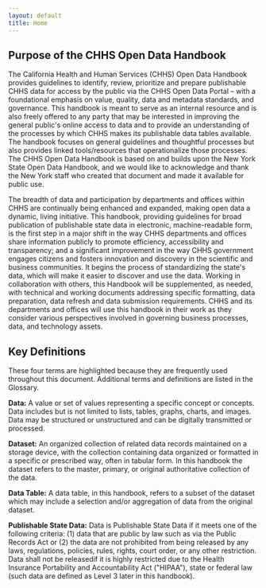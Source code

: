 ```yaml
---
layout: default
title: Home
---
```


## Purpose of the CHHS Open Data Handbook

The California Health and Human Services (CHHS) Open Data Handbook provides guidelines to identify, review, prioritize and prepare publishable CHHS data for access by the public via the CHHS Open Data Portal – with a foundational emphasis on value, quality, data and metadata standards, and governance. This handbook is meant to serve as an internal resource and is also freely offered to any party that may be interested in improving the general public's online access to data and to provide an understanding of the processes by which CHHS makes its publishable data tables available. The handbook focuses on general guidelines and thoughtful processes but also provides linked tools/resources that operationalize those processes. The CHHS Open Data Handbook is based on and builds upon the New York State Open Data Handbook, and we would like to acknowledge and thank the New York staff who created that document and made it available for public use.

The breadth of data and participation by departments and offices within CHHS are continually being enhanced and expanded, making open data a dynamic, living initiative. This handbook, providing guidelines for broad publication of publishable state data in electronic, machine-readable form, is the first step in a major shift in the way CHHS departments and offices share information publicly to promote efficiency, accessibility and transparency; and a significant improvement in the way CHHS government engages citizens and fosters innovation and discovery in the scientific and business communities. It begins the process of standardizing the state's data, which will make it easier to discover and use the data. Working in collaboration with others, this Handbook will be supplemented, as needed, with technical and working documents addressing specific formatting, data preparation, data refresh and data submission requirements. CHHS and its departments and offices will use this handbook in their work as they consider various perspectives involved in governing business processes, data, and technology assets.

## Key Definitions

These four terms are highlighted because they are frequently used throughout this document. Additional terms and definitions are listed in the Glossary.

**Data:** A value or set of values representing a specific concept or concepts. Data includes but is not limited to lists, tables, graphs, charts, and images. Data may be structured or unstructured and can be digitally transmitted or processed.

**Dataset:** An organized collection of related data records maintained on a storage device, with the collection containing data organized or formatted in a specific or prescribed way, often in tabular form. In this handbook the dataset refers to the master, primary, or original authoritative collection of the data.

**Data Table:** A data table, in this handbook, refers to a subset of the dataset which may include a selection and/or aggregation of data from the original dataset.

**Publishable State Data:** Data is Publishable State Data if it meets one of the following criteria: (1) data that are public by law such as via the Public Records Act or (2) the data are not prohibited from being released by any laws, regulations, policies, rules, rights, court order, or any other restriction. Data shall not be releasedif it is highly restricted due to the Health Insurance Portability and Accountability Act ("HIPAA"), state or federal law (such data are defined as Level 3 later in this handbook).
